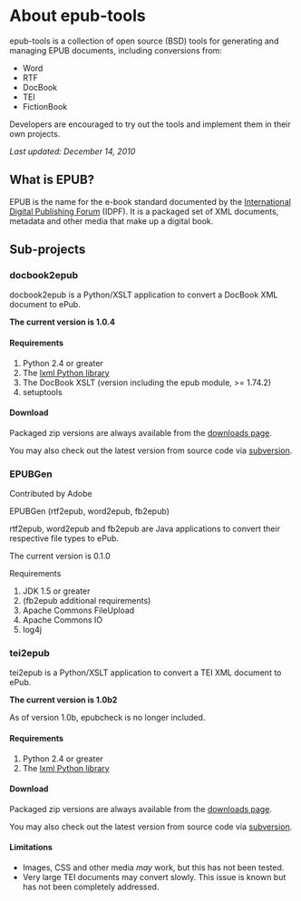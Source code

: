 # About epub-tools #

epub-tools is a collection of open source (BSD) tools for generating and managing EPUB documents, including conversions from:

  * Word
  * RTF
  * DocBook
  * TEI
  * FictionBook

Developers are encouraged to try out the tools and implement them in their own projects.

_Last updated: December 14, 2010_

## What is EPUB? ##

EPUB is the name for the e-book standard documented by the [International Digital Publishing Forum](http://www.idpf.org/) (IDPF).  It is a packaged set of XML documents, metadata and other media that make up a digital book.

## Sub-projects ##

### docbook2epub ###

docbook2epub is a Python/XSLT application to convert a DocBook XML document to ePub.

**The current version is 1.0.4**

#### Requirements ####

  1. Python 2.4 or greater
  1. The [lxml Python library](http://codespeak.net/lxml/)
  1. The DocBook XSLT (version including the epub module, >= 1.74.2)
  1. setuptools

#### Download ####

Packaged zip versions are always available from the [downloads page](http://code.google.com/p/epub-tools/downloads/list).

You may also check out the latest version from source code via [subversion](http://code.google.com/p/epub-tools/source/checkout).

### EPUBGen ###

Contributed by Adobe

EPUBGen (rtf2epub, word2epub, fb2epub)

rtf2epub, word2epub and fb2epub are Java applications to convert their
respective file types to ePub.

The current version is 0.1.0

Requirements

  1. JDK 1.5 or greater
  1. (fb2epub additional requirements)
  1. Apache Commons FileUpload
  1. Apache Commons IO
  1. log4j

### tei2epub ###

tei2epub is a Python/XSLT application to convert a TEI XML document to ePub.

**The current version is 1.0b2**

As of version 1.0b, epubcheck is no longer included.

#### Requirements ####

  1. Python 2.4 or greater
  1. The [lxml Python library](http://codespeak.net/lxml/)

#### Download ####

Packaged zip versions are always available from the [downloads page](http://code.google.com/p/epub-tools/downloads/list).

You may also check out the latest version from source code via [subversion](http://code.google.com/p/epub-tools/source/checkout).

#### Limitations ####

  * Images, CSS and other media _may_ work, but this has not been tested.
  * Very large TEI documents may convert slowly. This issue is known but has not been completely addressed.